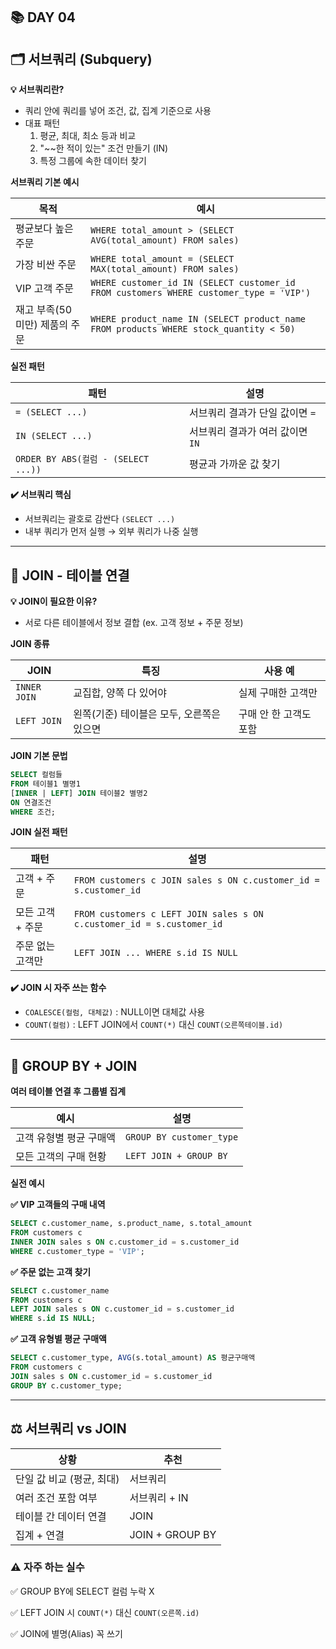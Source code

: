 
## 📚 DAY 04

## **🗂️** 서브쿼리 (Subquery)

**💡 서브쿼리란?**

- 쿼리 안에 쿼리를 넣어 조건, 값, 집계 기준으로 사용
- 대표 패턴
    1. 평균, 최대, 최소 등과 비교
    2. "~~한 적이 있는" 조건 만들기 (IN)
    3. 특정 그룹에 속한 데이터 찾기

**서브쿼리 기본 예시**

| 목적 | 예시 |
| --- | --- |
| 평균보다 높은 주문 | `WHERE total_amount > (SELECT AVG(total_amount) FROM sales)` |
| 가장 비싼 주문 | `WHERE total_amount = (SELECT MAX(total_amount) FROM sales)` |
| VIP 고객 주문 | `WHERE customer_id IN (SELECT customer_id FROM customers WHERE customer_type = 'VIP')` |
| 재고 부족(50 미만) 제품의 주문 | `WHERE product_name IN (SELECT product_name FROM products WHERE stock_quantity < 50)` |

**실전 패턴**

| 패턴 | 설명 |
| --- | --- |
| `= (SELECT ...)` | 서브쿼리 결과가 단일 값이면 `=` |
| `IN (SELECT ...)` | 서브쿼리 결과가 여러 값이면 `IN` |
| `ORDER BY ABS(컬럼 - (SELECT ...))` | 평균과 가까운 값 찾기 |

**✔️ 서브쿼리 핵심**

- 서브쿼리는 괄호로 감싼다 `(SELECT ...)`
- 내부 쿼리가 먼저 실행 → 외부 쿼리가 나중 실행

---

## 🤝 JOIN - 테이블 연결

**💡 JOIN이 필요한 이유?**

- 서로 다른 테이블에서 정보 결합 (ex. 고객 정보 + 주문 정보)

 **JOIN 종류**

| JOIN | 특징 | 사용 예 |
| --- | --- | --- |
| `INNER JOIN` | 교집합, 양쪽 다 있어야 | 실제 구매한 고객만 |
| `LEFT JOIN` | 왼쪽(기준) 테이블은 모두, 오른쪽은 있으면 | 구매 안 한 고객도 포함 |

 **JOIN 기본 문법**

```sql
SELECT 컬럼들
FROM 테이블1 별명1
[INNER | LEFT] JOIN 테이블2 별명2
ON 연결조건
WHERE 조건;
```

**JOIN 실전 패턴**

| 패턴 | 설명 |
| --- | --- |
| 고객 + 주문 | `FROM customers c JOIN sales s ON c.customer_id = s.customer_id` |
| 모든 고객 + 주문 | `FROM customers c LEFT JOIN sales s ON c.customer_id = s.customer_id` |
| 주문 없는 고객만 | `LEFT JOIN ... WHERE s.id IS NULL` |

**✔️ JOIN 시 자주 쓰는 함수**

- `COALESCE(컬럼, 대체값)` : NULL이면 대체값 사용
- `COUNT(컬럼)` : LEFT JOIN에서 `COUNT(*)` 대신 `COUNT(오른쪽테이블.id)`

---

## 🔗 GROUP BY + JOIN

**여러 테이블 연결 후 그룹별 집계**

| 예시 | 설명 |
| --- | --- |
| 고객 유형별 평균 구매액 | `GROUP BY customer_type` |
| 모든 고객의 구매 현황 | `LEFT JOIN + GROUP BY` |

**실전 예시**

**✅ VIP 고객들의 구매 내역**

```sql
SELECT c.customer_name, s.product_name, s.total_amount
FROM customers c
INNER JOIN sales s ON c.customer_id = s.customer_id
WHERE c.customer_type = 'VIP';
```

**✅ 주문 없는 고객 찾기**

```sql
SELECT c.customer_name
FROM customers c
LEFT JOIN sales s ON c.customer_id = s.customer_id
WHERE s.id IS NULL;
```

**✅ 고객 유형별 평균 구매액**

```sql
SELECT c.customer_type, AVG(s.total_amount) AS 평균구매액
FROM customers c
JOIN sales s ON c.customer_id = s.customer_id
GROUP BY c.customer_type;
```

---

## ⚖️ 서브쿼리 vs JOIN

| 상황 | 추천 |
| --- | --- |
| 단일 값 비교 (평균, 최대) | 서브쿼리 |
| 여러 조건 포함 여부 | 서브쿼리 + IN |
| 테이블 간 데이터 연결 | JOIN |
| 집계 + 연결 | JOIN + GROUP BY |

### ⚠️ 자주 하는 실수

✅ GROUP BY에 SELECT 컬럼 누락 X

✅ LEFT JOIN 시 `COUNT(*)` 대신 `COUNT(오른쪽.id)`

✅ JOIN에 별명(Alias) 꼭 쓰기
